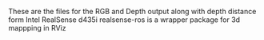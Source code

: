 These are the files for the RGB and Depth output along with depth distance form Intel RealSense d435i
realsense-ros is a wrapper package for 3d mappping in RViz
